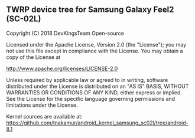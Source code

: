 ## TWRP device tree for Samsung Galaxy Feel2 (SC-02L)

 Copyright (C) 2018 DevKingsTeam Open-source

 Licensed under the Apache License, Version 2.0 (the "License");
 you may not use this file except in compliance with the License.
 You may obtain a copy of the License at

 http://www.apache.org/licenses/LICENSE-2.0

 Unless required by applicable law or agreed to in writing, software
 distributed under the License is distributed on an "AS IS" BASIS,
 WITHOUT WARRANTIES OR CONDITIONS OF ANY KIND, either express or implied.
 See the License for the specific language governing permissions and
 limitations under the License.

Kernel sources are available at: https://github.com/tnakamur/android_kernel_samsung_sc02l/tree/android-8.1
